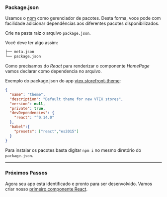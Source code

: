 ### Package.json

Usamos o [npm](https://www.npmjs.com/) como gerenciador de pacotes. Desta forma, voce pode com facilidade adicionar dependências
aos diferentes pacotes disponibilizados.

Crie  na pasta raiz o arquivo `package.json`.

Você deve ter algo assim:

```sh
├── meta.json
└── package.json
```

Como precisamos do _React_ para renderizar o componente _HomePage_ vamos declarar como dependencia no arquivo.

Exemplo do package.json do app [vtex.storefront-theme](https://github.com/vtex-apps/theme):
```json
{
  "name": "theme",
  "description": "Default theme for new VTEX stores",
  "version": null,
  "private": true,
  "devDependencies": {
    "react": "^0.14.0"
  },
  "babel":{
    "presets": ["react","es2015"]
  }
}

```

Para instalar os pacotes basta digitar `npm i` no mesmo diretório do `package.json`.

---

### Próximos Passos

Agora seu app está identificado e pronto para ser desenvolvido. Vamos criar nosso [primeiro componente React](componente-react.md).
